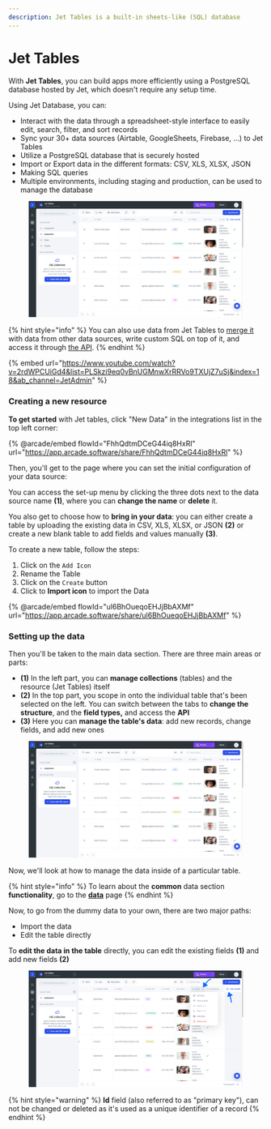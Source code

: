 ```yaml
---
description: Jet Tables is a built-in sheets-like (SQL) database
---
```


# Jet Tables

With **Jet Tables**, you can build apps more efficiently using a PostgreSQL database hosted by Jet, which doesn't require any setup time.

Using Jet Database, you can:

* Interact with the data through a spreadsheet-style interface to easily edit, search, filter, and sort records
* Sync your 30+ data sources (Airtable, GoogleSheets, Firebase, ...) to Jet Tables
* Utilize a PostgreSQL database that is securely hosted
* Import or Export data in the different formats: CSV, XLS, XLSX, JSON
* Making SQL queries
* Multiple environments, including staging and production, can be used to manage the database

<figure><img src="../../../.gitbook/assets/table view 2.png" alt=""><figcaption></figcaption></figure>

{% hint style="info" %}
You can also use data from Jet Tables to [merge it](../../360-data-data-blending/) with data from other data sources, write custom SQL on top of it, and access it through [the API](https://docs.jetadmin.io/user-guide/jet-admin-api#resources-api).
{% endhint %}

{% embed url="https://www.youtube.com/watch?v=2rdWPCUiGd4&list=PLSkzi9eq0vBnUGMnwXrRRVo9TXUjZ7uSj&index=18&ab_channel=JetAdmin" %}

### Creating a new resource

**To get started** with Jet tables, click "New Data" in the integrations list in the top left corner:

{% @arcade/embed flowId="FhhQdtmDCeG44iq8HxRl" url="https://app.arcade.software/share/FhhQdtmDCeG44iq8HxRl" %}

Then, you'll get to the page where you can set the initial configuration of your data source:

You can access the set-up menu by clicking the three dots next to the data source name **(1)**, where you can **change the name** or **delete** it.

You also get to choose how to **bring in your data**: you can either create a table by uploading the existing data in CSV, XLS, XLSX, or JSON **(2)** or create a new blank table to add fields and values manually **(3)**.

To create a new table, follow the steps:

1. Click on the `Add Icon`
2. Rename the Table
3. Click on the `Create` button
4. Click to **Import icon** to import the Data&#x20;

{% @arcade/embed flowId="ul6BhOueqoEHJjBbAXMf" url="https://app.arcade.software/share/ul6BhOueqoEHJjBbAXMf" %}

### Setting up the data

Then you'll be taken to the main data section. There are three main areas or parts:

* **(1)** In the left part, you can **manage collections** (tables) and the resource (Jet Tables) itself
* **(2)** In the top part, you scope in onto the individual table that's been selected on the left. You can switch between the tabs to **change the structure**, and the **field types,** and access the **API**
* **(3)** Here you can **manage the table's data**: add new records, change fields, and add new ones

<figure><img src="../../../.gitbook/assets/table view.png" alt=""><figcaption></figcaption></figure>

Now, we'll look at how to manage the data inside of a particular table.

{% hint style="info" %}
To learn about the **common** data section **functionality**, go to the [**data**](broken-reference) page
{% endhint %}

Now, to go from the dummy data to your own, there are two major paths:

* Import the data
* Edit the table directly

To **edit the data in the table** directly, you can edit the existing fields **(1)** and add new fields **(2)**

<figure><img src="../../../.gitbook/assets/edit or add field.png" alt=""><figcaption></figcaption></figure>

{% hint style="warning" %}
**Id** field (also referred to as "primary key"), can not be changed or deleted as it's used as a unique identifier of a record
{% endhint %}
